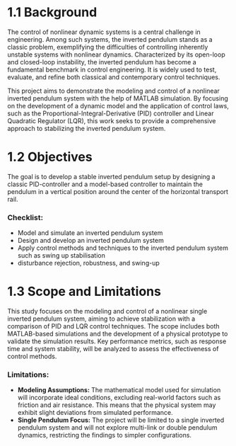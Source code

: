 # 1.1 Background
The control of nonlinear dynamic systems is a central challenge in engineering. Among such systems, the inverted pendulum stands as a classic problem, exemplifying the difficulties of controlling inherently unstable systems with nonlinear dynamics. Characterized by its open-loop and closed-loop instability, the inverted pendulum has become a fundamental benchmark in control engineering. It is widely used to test, evaluate, and refine both classical and contemporary control techniques. 

This project aims to demonstrate the modeling and control of a nonlinear inverted pendulum system with the help of MATLAB simulation. By focusing on the development of a dynamic model and the application of control laws, such as the Proportional-Integral-Derivative (PID) controller and Linear Quadratic Regulator (LQR), this work seeks to provide a comprehensive approach to stabilizing the inverted pendulum system.

# 1.2 Objectives
The goal is to develop a stable inverted pendulum setup by designing a classic PID-controller and a model-based controller to maintain the pendulum in a vertical position around the center of the horizontal transport rail.

### Checklist:
- Model and simulate an inverted pendulum system
- Design and develop an inverted pendulum system
- Apply control methods and techniques to the inverted pendulum system such as swing up stabilisation
- disturbance rejection, robustness, and swing-up

# 1.3 Scope and Limitations
This study focuses on the modeling and control of a nonlinear single inverted pendulum system, aiming to achieve stabilization with a comparison of PID and LQR control techniques. The scope includes both MATLAB-based simulations and the development of a physical prototype to validate the simulation results. Key performance metrics, such as response time and system stability, will be analyzed to assess the effectiveness of control methods.

### Limitations:
- **Modeling Assumptions:** The mathematical model used for simulation will incorporate ideal conditions, excluding real-world factors such as friction and air resistance. This means that the physical system may exhibit slight deviations from simulated performance.
- **Single Pendulum Focus:** The project will be limited to a single inverted pendulum system and will not explore multi-link or double pendulum dynamics, restricting the findings to simpler configurations.

